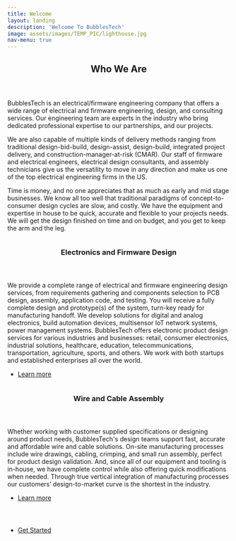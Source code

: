 ```yaml
---
title: Welcome
layout: landing
description: 'Welcome To BubblesTech'
image: assets/images/TEMP_PIC/lighthouse.jpg
nav-menu: true
---
```


<!-- Main -->
<div id="main">

<!-- One -->
<section id="one">
	<div class="inner">
		<header class="major">
			<h2>Who We Are</h2>
		</header>
		<p>
BubblesTech is an electrical/firmware engineering company that offers a wide range of electrical and firmware engineering, design, and consulting services. Our engineering team are experts in the industry who bring dedicated professional expertise to our partnerships, and our projects.

We are also capable of multiple kinds of delivery methods ranging from traditional design-bid-build, design-assist, design-build, integrated project delivery, and construction-manager-at-risk (CMAR). Our staff of firmware and electrical engineers, electrical design consultants, and assembly technicians give us the versatility to move in any direction and make us one of the top electrical engineering firms in the US.

Time is money, and no one appreciates that as much as early and mid stage businesses.  We know all too well that traditional paradigms of concept-to-consumer design cycles are slow, and costly.  We have the equipment and expertise in house to be quick, accurate and flexible to your projects needs.  We will get the design finished on time and on budget, and you get to keep the arm and the leg.
        </p>
	</div>
</section>

<!-- Two -->
<section id="two" class="spotlights">
	<section>
		<a href="design.html" class="image">
			<img src="{% link assets/images/TEMP_PIC/11.jpg %}" alt="" data-position="top center" />
		</a>
		<div class="content">
			<div class="inner">
				<header class="major">
					<h3>Electronics and Firmware Design</h3>
				</header>
                <p>
        We provide a complete range of electrical and firmware engineering design services, from requirements gathering and components selection to PCB design, assembly, application code, and testing. You will receive a fully complete design and prototype(s) of the system, turn-key ready for manufacturing handoff. We develop solutions for digital and analog electronics, build automation devices, multisensor IoT network systems, power management systems.
        BubblesTech offers electronic product design services for various industries and businesses: retail, consumer electronics, industrial solutions, healthcare, education, telecommunications, transportation, agriculture, sports, and others. We work with both startups and established enterprises all over the world.
        </p>
				<ul class="actions">
					<li><a href="design.html" class="button">Learn more</a></li>
				</ul>
			</div>
		</div>
	</section>
	<section>
		<a href="harness.html" class="image">
			<img src="{% link assets/images/TEMP_PIC/1.jpg %}" alt="" data-position="center center" />
		</a>
		<div class="content">
			<div class="inner">
				<header class="major">
					<h3>Wire and Cable Assembly</h3>
				</header>
				<p>
                Whether working with customer supplied specifications or designing around product needs, BubblesTech's design teams support fast, accurate and affordable wire and cable solutions. On-site manufacturing processes include wire drawings, cabling, crimping, and small run assembly, perfect for product design validation. And, since all of our equipment and tooling is in-house, we have complete control while also offering quick modifications when needed. Through true vertical integration of manufacturing processes our customers’ design-to-market curve is the shortest in the industry.
                </p>
				<ul class="actions">
					<li><a href="harness.html" class="button">Learn more</a></li>
				</ul>
			</div>
		</div>
	</section>
</section>

<!-- Three -->
<section id="three">
	<div class="inner">
		<header class="major">
			<h2></h2>
		</header>
		<p>
        </p>
		<ul class="actions">
			<li><a href="harness.html" class="button next">Get Started</a></li>
		</ul>
	</div>
</section>

</div>

